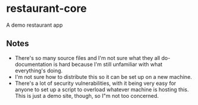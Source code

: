 # restaurant-core

A demo restaurant app

## Notes 

* There's so many source files and I'm not sure what they all do- documentation is hard because I'm still unfamiliar with what everything's doing.
* I'm not sure how to distribute this so it can be set up on a new machine.
* There's a lot of security vulnerabilities, with it being very easy for anyone to set up a script to overload whatever machine is hosting this. This is just a demo site, though, so I"m not too concerned.
